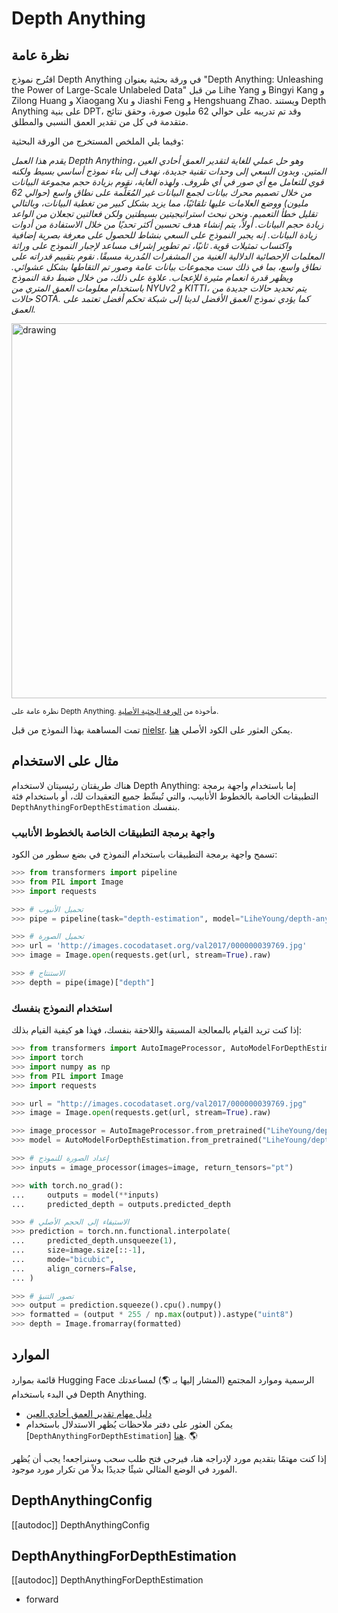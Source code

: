 # Depth Anything

## نظرة عامة

اقتُرح نموذج Depth Anything في ورقة بحثية بعنوان "Depth Anything: Unleashing the Power of Large-Scale Unlabeled Data" من قبل Lihe Yang و Bingyi Kang و Zilong Huang و Xiaogang Xu و Jiashi Feng و Hengshuang Zhao. ويستند Depth Anything على بنية DPT، وقد تم تدريبه على حوالي 62 مليون صورة، وحقق نتائج متقدمة في كل من تقدير العمق النسبي والمطلق.

وفيما يلي الملخص المستخرج من الورقة البحثية:

*يقدم هذا العمل Depth Anything، وهو حل عملي للغاية لتقدير العمق أحادي العين المتين. وبدون السعي إلى وحدات تقنية جديدة، نهدف إلى بناء نموذج أساسي بسيط ولكنه قوي للتعامل مع أي صور في أي ظروف. ولهذه الغاية، نقوم بزيادة حجم مجموعة البيانات من خلال تصميم محرك بيانات لجمع البيانات غير المُعَلَّمة على نطاق واسع (حوالي 62 مليون) ووضع العلامات عليها تلقائيًا، مما يزيد بشكل كبير من تغطية البيانات، وبالتالي تقليل خطأ التعميم. ونحن نبحث استراتيجيتين بسيطتين ولكن فعالتين تجعلان من الواعد زيادة حجم البيانات. أولاً، يتم إنشاء هدف تحسين أكثر تحديًا من خلال الاستفادة من أدوات زيادة البيانات. إنه يجبر النموذج على السعي بنشاط للحصول على معرفة بصرية إضافية واكتساب تمثيلات قوية. ثانيًا، تم تطوير إشراف مساعد لإجبار النموذج على وراثة المعلمات الإحصائية الدلالية الغنية من المشفرات المُدربة مسبقًا. نقوم بتقييم قدراته على نطاق واسع، بما في ذلك ست مجموعات بيانات عامة وصور تم التقاطها بشكل عشوائي. ويظهر قدرة انعمام مثيرة للإعجاب. علاوة على ذلك، من خلال ضبط دقة النموذج باستخدام معلومات العمق المتري من NYUv2 و KITTI، يتم تحديد حالات جديدة من حالات SOTA. كما يؤدي نموذج العمق الأفضل لدينا إلى شبكة تحكم أفضل تعتمد على العمق.*

<img src="https://huggingface.co/datasets/huggingface/documentation-images/resolve/main/transformers/model_doc/depth_anything_overview.jpg" alt="drawing" width="600"/>

<small>نظرة عامة على Depth Anything. مأخوذة من <a href="https://arxiv.org/abs/2401.10891">الورقة البحثية الأصلية</a>.</small>

تمت المساهمة بهذا النموذج من قبل [nielsr](https://huggingface.co/nielsr). يمكن العثور على الكود الأصلي [هنا](https://github.com/LiheYoung/Depth-Anything).

## مثال على الاستخدام

هناك طريقتان رئيسيتان لاستخدام Depth Anything: إما باستخدام واجهة برمجة التطبيقات الخاصة بالخطوط الأنابيب، والتي تُبسِّط جميع التعقيدات لك، أو باستخدام فئة `DepthAnythingForDepthEstimation` بنفسك.

### واجهة برمجة التطبيقات الخاصة بالخطوط الأنابيب

تسمح واجهة برمجة التطبيقات باستخدام النموذج في بضع سطور من الكود:

```python
>>> from transformers import pipeline
>>> from PIL import Image
>>> import requests

>>> # تحميل الأنبوب
>>> pipe = pipeline(task="depth-estimation", model="LiheYoung/depth-anything-small-hf")

>>> # تحميل الصورة
>>> url = 'http://images.cocodataset.org/val2017/000000039769.jpg'
>>> image = Image.open(requests.get(url, stream=True).raw)

>>> # الاستنتاج
>>> depth = pipe(image)["depth"]
```

### استخدام النموذج بنفسك

إذا كنت تريد القيام بالمعالجة المسبقة واللاحقة بنفسك، فهذا هو كيفية القيام بذلك:

```python
>>> from transformers import AutoImageProcessor, AutoModelForDepthEstimation
>>> import torch
>>> import numpy as np
>>> from PIL import Image
>>> import requests

>>> url = "http://images.cocodataset.org/val2017/000000039769.jpg"
>>> image = Image.open(requests.get(url, stream=True).raw)

>>> image_processor = AutoImageProcessor.from_pretrained("LiheYoung/depth-anything-small-hf")
>>> model = AutoModelForDepthEstimation.from_pretrained("LiheYoung/depth-anything-small-hf")

>>> # إعداد الصورة للنموذج
>>> inputs = image_processor(images=image, return_tensors="pt")

>>> with torch.no_grad():
...     outputs = model(**inputs)
...     predicted_depth = outputs.predicted_depth

>>> # الاستيفاء إلى الحجم الأصلي
>>> prediction = torch.nn.functional.interpolate(
...     predicted_depth.unsqueeze(1),
...     size=image.size[::-1],
...     mode="bicubic",
...     align_corners=False,
... )

>>> # تصور التنبؤ
>>> output = prediction.squeeze().cpu().numpy()
>>> formatted = (output * 255 / np.max(output)).astype("uint8")
>>> depth = Image.fromarray(formatted)
```

## الموارد

قائمة بموارد Hugging Face الرسمية وموارد المجتمع (المشار إليها بـ 🌎) لمساعدتك في البدء باستخدام Depth Anything.

- [دليل مهام تقدير العمق أحادي العين](../tasks/depth_estimation)
- يمكن العثور على دفتر ملاحظات يُظهر الاستدلال باستخدام [`DepthAnythingForDepthEstimation`] [هنا](https://github.com/NielsRogge/Transformers-Tutorials/blob/master/Depth%20Anything/Predicting_depth_in_an_image_with_Depth_Anything.ipynb). 🌎

إذا كنت مهتمًا بتقديم مورد لإدراجه هنا، فيرجى فتح طلب سحب وسنراجعه! يجب أن يُظهر المورد في الوضع المثالي شيئًا جديدًا بدلاً من تكرار مورد موجود.

## DepthAnythingConfig

[[autodoc]] DepthAnythingConfig

## DepthAnythingForDepthEstimation

[[autodoc]] DepthAnythingForDepthEstimation

- forward